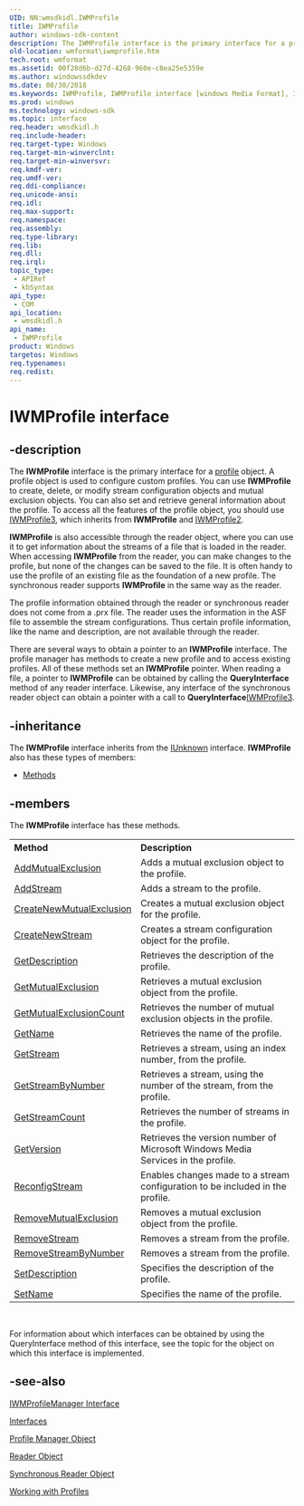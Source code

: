 ```yaml
---
UID: NN:wmsdkidl.IWMProfile
title: IWMProfile
author: windows-sdk-content
description: The IWMProfile interface is the primary interface for a profile object.
old-location: wmformat\iwmprofile.htm
tech.root: wmformat
ms.assetid: 00f28d6b-d27d-4268-960e-c8ea25e5359e
ms.author: windowssdkdev
ms.date: 08/30/2018
ms.keywords: IWMProfile, IWMProfile interface [windows Media Format], IWMProfile interface [windows Media Format],described, IWMProfileInterface, wmformat.iwmprofile, wmsdkidl/IWMProfile
ms.prod: windows
ms.technology: windows-sdk
ms.topic: interface
req.header: wmsdkidl.h
req.include-header: 
req.target-type: Windows
req.target-min-winverclnt: 
req.target-min-winversvr: 
req.kmdf-ver: 
req.umdf-ver: 
req.ddi-compliance: 
req.unicode-ansi: 
req.idl: 
req.max-support: 
req.namespace: 
req.assembly: 
req.type-library: 
req.lib: 
req.dll: 
req.irql: 
topic_type:
 - APIRef
 - kbSyntax
api_type:
 - COM
api_location:
 - wmsdkidl.h
api_name:
 - IWMProfile
product: Windows
targetos: Windows
req.typenames: 
req.redist: 
---
```


# IWMProfile interface


## -description



The <b>IWMProfile</b> interface is the primary interface for a <a href="wmformat_glossary.htm">profile</a> object. A profile object is used to configure custom profiles. You can use <b>IWMProfile</b> to create, delete, or modify stream configuration objects and mutual exclusion objects. You can also set and retrieve general information about the profile. To access all the features of the profile object, you should use <a href="https://msdn.microsoft.com/7942aa81-ada7-4e9c-a261-f257f8f890b7">IWMProfile3</a>, which inherits from <b>IWMProfile</b> and <a href="https://msdn.microsoft.com/34e30edb-3247-4eaa-9a63-6d94c9e37c0b">IWMProfile2</a>.

<b>IWMProfile</b> is also accessible through the reader object, where you can use it to get information about the streams of a file that is loaded in the reader. When accessing <b>IWMProfile</b> from the reader, you can make changes to the profile, but none of the changes can be saved to the file. It is often handy to use the profile of an existing file as the foundation of a new profile. The synchronous reader supports <b>IWMProfile</b> in the same way as the reader.

The profile information obtained through the reader or synchronous reader does not come from a .prx file. The reader uses the information in the ASF file to assemble the stream configurations. Thus certain profile information, like the name and description, are not available through the reader.

There are several ways to obtain a pointer to an <b>IWMProfile</b> interface. The profile manager has methods to create a new profile and to access existing profiles. All of these methods set an <b>IWMProfile</b> pointer. When reading a file, a pointer to <b>IWMProfile</b> can be obtained by calling the <b>QueryInterface</b> method of any reader interface. Likewise, any interface of the synchronous reader object can obtain a pointer with a call to <b>QueryInterface</b><a href="https://msdn.microsoft.com/7942aa81-ada7-4e9c-a261-f257f8f890b7">IWMProfile3</a>.




## -inheritance

The <b xmlns:loc="http://microsoft.com/wdcml/l10n">IWMProfile</b> interface inherits from the <a href="https://msdn.microsoft.com/33f1d79a-33fc-4ce5-a372-e08bda378332">IUnknown</a> interface. <b>IWMProfile</b> also has these types of members:
<ul>
<li><a href="https://docs.microsoft.com/">Methods</a></li>
</ul>

## -members

The <b>IWMProfile</b> interface has these methods.
<table class="members" id="memberListMethods">
<tr>
<th align="left" width="37%">Method</th>
<th align="left" width="63%">Description</th>
</tr>
<tr data="declared;">
<td align="left" width="37%">
<a href="https://msdn.microsoft.com/efd751cf-d34d-4e74-9a00-444ec31ebef0">AddMutualExclusion</a>
</td>
<td align="left" width="63%">
Adds a mutual exclusion object to the profile.

</td>
</tr>
<tr data="declared;">
<td align="left" width="37%">
<a href="https://msdn.microsoft.com/3024fd2b-c261-49bd-b9a7-c1f43b31645b">AddStream</a>
</td>
<td align="left" width="63%">
Adds a stream to the profile.

</td>
</tr>
<tr data="declared;">
<td align="left" width="37%">
<a href="https://msdn.microsoft.com/fcf3a549-5ae1-459a-95b9-923570f59a4a">CreateNewMutualExclusion</a>
</td>
<td align="left" width="63%">
Creates a mutual exclusion object for the profile.

</td>
</tr>
<tr data="declared;">
<td align="left" width="37%">
<a href="https://msdn.microsoft.com/4a1478ff-00fb-46e2-97a3-e00e9c1b819a">CreateNewStream</a>
</td>
<td align="left" width="63%">
Creates a stream configuration object for the profile.

</td>
</tr>
<tr data="declared;">
<td align="left" width="37%">
<a href="https://msdn.microsoft.com/fa680ddb-091b-4461-8979-9330f8d59cea">GetDescription</a>
</td>
<td align="left" width="63%">
Retrieves the description of the profile.

</td>
</tr>
<tr data="declared;">
<td align="left" width="37%">
<a href="https://msdn.microsoft.com/949bb57f-8656-420e-b317-8ca7eb977a4e">GetMutualExclusion</a>
</td>
<td align="left" width="63%">
Retrieves a mutual exclusion object from the profile.

</td>
</tr>
<tr data="declared;">
<td align="left" width="37%">
<a href="https://msdn.microsoft.com/c223f75b-87c6-49bd-a16a-14b4751d5f1b">GetMutualExclusionCount</a>
</td>
<td align="left" width="63%">
Retrieves the number of mutual exclusion objects in the profile.

</td>
</tr>
<tr data="declared;">
<td align="left" width="37%">
<a href="https://msdn.microsoft.com/c5993e47-842d-4392-9b54-2bf6f09c377c">GetName</a>
</td>
<td align="left" width="63%">
Retrieves the name of the profile.

</td>
</tr>
<tr data="declared;">
<td align="left" width="37%">
<a href="https://msdn.microsoft.com/067c3f03-a79a-4693-b963-7081f79c72d3">GetStream</a>
</td>
<td align="left" width="63%">
Retrieves a stream, using an index number, from the profile.

</td>
</tr>
<tr data="declared;">
<td align="left" width="37%">
<a href="https://msdn.microsoft.com/507b1c55-1ecb-41dd-a6e5-298e1047a7ea">GetStreamByNumber</a>
</td>
<td align="left" width="63%">
Retrieves a stream, using the number of the stream, from the profile.

</td>
</tr>
<tr data="declared;">
<td align="left" width="37%">
<a href="https://msdn.microsoft.com/49534bc3-9115-422b-b448-b6f9c6ec1c47">GetStreamCount</a>
</td>
<td align="left" width="63%">
Retrieves the number of streams in the profile.

</td>
</tr>
<tr data="declared;">
<td align="left" width="37%">
<a href="https://msdn.microsoft.com/4f74378e-4b60-4b49-8107-26eebdfab02a">GetVersion</a>
</td>
<td align="left" width="63%">
Retrieves the version number of Microsoft Windows Media Services in the profile.

</td>
</tr>
<tr data="declared;">
<td align="left" width="37%">
<a href="https://msdn.microsoft.com/ac6de14b-b754-4f61-9f9a-656885641fbc">ReconfigStream</a>
</td>
<td align="left" width="63%">
Enables changes made to a stream configuration to be included in the profile.

</td>
</tr>
<tr data="declared;">
<td align="left" width="37%">
<a href="https://msdn.microsoft.com/eb453285-a4e5-48dd-a4d0-72d2e09badc2">RemoveMutualExclusion</a>
</td>
<td align="left" width="63%">
Removes a mutual exclusion object from the profile.

</td>
</tr>
<tr data="declared;">
<td align="left" width="37%">
<a href="https://msdn.microsoft.com/82817b72-fde5-492e-b197-87bf145d0be9">RemoveStream</a>
</td>
<td align="left" width="63%">
Removes a stream from the profile.

</td>
</tr>
<tr data="declared;">
<td align="left" width="37%">
<a href="https://msdn.microsoft.com/72ecc794-d393-416e-bc21-5a7756e76d99">RemoveStreamByNumber</a>
</td>
<td align="left" width="63%">
Removes a stream from the profile.

</td>
</tr>
<tr data="declared;">
<td align="left" width="37%">
<a href="https://msdn.microsoft.com/79ff6ba8-b94b-4c06-a7a5-18b6a8ebc222">SetDescription</a>
</td>
<td align="left" width="63%">
Specifies the description of the profile.

</td>
</tr>
<tr data="declared;">
<td align="left" width="37%">
<a href="https://msdn.microsoft.com/b4b38ec1-8fd8-4bfe-8513-33132379f6da">SetName</a>
</td>
<td align="left" width="63%">
Specifies the name of the profile.

</td>
</tr>
</table> 

For information about which interfaces can be obtained by using the QueryInterface method of this interface, see the topic for the object on which this interface is implemented.



## -see-also




<a href="https://msdn.microsoft.com/e5ec945c-4513-48ad-8bef-e0fb54826991">IWMProfileManager Interface</a>



<a href="https://msdn.microsoft.com/c61a0739-09f2-497f-a2cd-d3f2472738e3">Interfaces</a>



<a href="https://msdn.microsoft.com/8d174243-334e-418e-a1c8-77486b940de7">Profile Manager Object</a>



<a href="https://msdn.microsoft.com/b5edbf8b-820f-4e09-a482-8efc2283360e">Reader Object</a>



<a href="https://msdn.microsoft.com/52a4891f-03bf-4d8a-ab7b-e9739db30bc3">Synchronous Reader Object</a>



<a href="https://msdn.microsoft.com/e1e31632-0db7-47db-a992-f5db9d8824c1">Working with Profiles</a>
 

 

